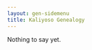 ```yaml
---
layout: gen-sidemenu
title: Kaliyoso Genealogy
---
```


Nothing to say yet.

[//]: <> ( -- -- -- links below -- -- -- )
